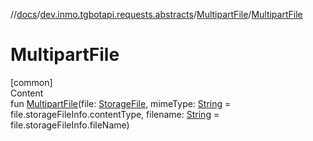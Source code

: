 //[docs](../../../index.md)/[dev.inmo.tgbotapi.requests.abstracts](../index.md)/[MultipartFile](index.md)/[MultipartFile](-multipart-file.md)



# MultipartFile  
[common]  
Content  
fun [MultipartFile](-multipart-file.md)(file: [StorageFile](../../dev.inmo.tgbotapi.utils/-storage-file/index.md), mimeType: [String](https://kotlinlang.org/api/latest/jvm/stdlib/kotlin/-string/index.html) = file.storageFileInfo.contentType, filename: [String](https://kotlinlang.org/api/latest/jvm/stdlib/kotlin/-string/index.html) = file.storageFileInfo.fileName)  



